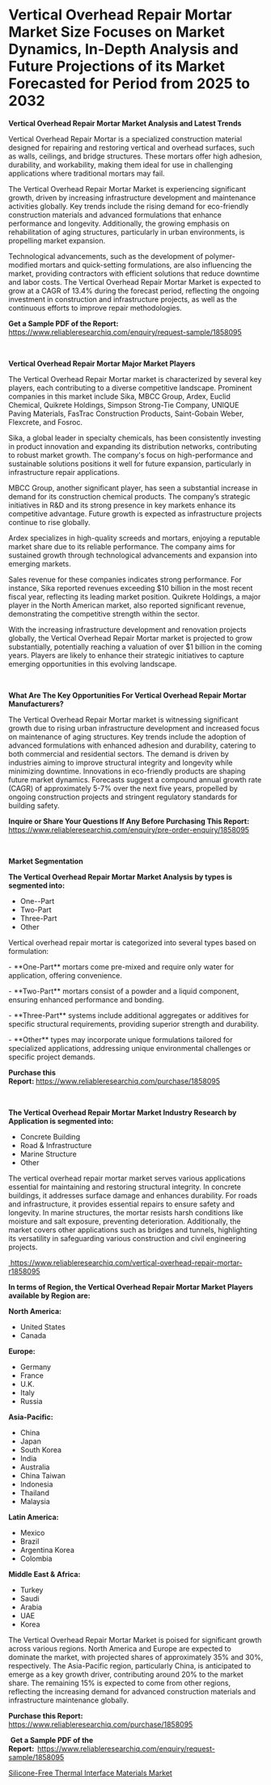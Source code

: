 <p><h1>Vertical Overhead Repair Mortar Market Size Focuses on Market Dynamics, In-Depth Analysis and Future Projections of its Market Forecasted for Period from 2025 to 2032</h1></p><p><strong>Vertical Overhead Repair Mortar Market Analysis and Latest Trends</strong></p>
<p><p>Vertical Overhead Repair Mortar is a specialized construction material designed for repairing and restoring vertical and overhead surfaces, such as walls, ceilings, and bridge structures. These mortars offer high adhesion, durability, and workability, making them ideal for use in challenging applications where traditional mortars may fail. </p><p>The Vertical Overhead Repair Mortar Market is experiencing significant growth, driven by increasing infrastructure development and maintenance activities globally. Key trends include the rising demand for eco-friendly construction materials and advanced formulations that enhance performance and longevity. Additionally, the growing emphasis on rehabilitation of aging structures, particularly in urban environments, is propelling market expansion. </p><p>Technological advancements, such as the development of polymer-modified mortars and quick-setting formulations, are also influencing the market, providing contractors with efficient solutions that reduce downtime and labor costs. The Vertical Overhead Repair Mortar Market is expected to grow at a CAGR of 13.4% during the forecast period, reflecting the ongoing investment in construction and infrastructure projects, as well as the continuous efforts to improve repair methodologies.</p></p>
<p><strong>Get a Sample PDF of the Report:&nbsp;</strong> <a href="https://www.reliableresearchiq.com/enquiry/request-sample/1858095?utm_campaign=2226&utm_medium=2&utm_source=Github&utm_content=ia&utm_term=03022025&utm_id=vertical-overhead-repair-mortar">https://www.reliableresearchiq.com/enquiry/request-sample/1858095</a></p>
<p>&nbsp;</p>
<p><strong>Vertical Overhead Repair Mortar Major Market Players</strong></p>
<p><p>The Vertical Overhead Repair Mortar market is characterized by several key players, each contributing to a diverse competitive landscape. Prominent companies in this market include Sika, MBCC Group, Ardex, Euclid Chemical, Quikrete Holdings, Simpson Strong-Tie Company, UNIQUE Paving Materials, FasTrac Construction Products, Saint-Gobain Weber, Flexcrete, and Fosroc.</p><p>Sika, a global leader in specialty chemicals, has been consistently investing in product innovation and expanding its distribution networks, contributing to robust market growth. The company's focus on high-performance and sustainable solutions positions it well for future expansion, particularly in infrastructure repair applications.</p><p>MBCC Group, another significant player, has seen a substantial increase in demand for its construction chemical products. The company’s strategic initiatives in R&D and its strong presence in key markets enhance its competitive advantage. Future growth is expected as infrastructure projects continue to rise globally.</p><p>Ardex specializes in high-quality screeds and mortars, enjoying a reputable market share due to its reliable performance. The company aims for sustained growth through technological advancements and expansion into emerging markets.</p><p>Sales revenue for these companies indicates strong performance. For instance, Sika reported revenues exceeding $10 billion in the most recent fiscal year, reflecting its leading market position. Quikrete Holdings, a major player in the North American market, also reported significant revenue, demonstrating the competitive strength within the sector.</p><p>With the increasing infrastructure development and renovation projects globally, the Vertical Overhead Repair Mortar market is projected to grow substantially, potentially reaching a valuation of over $1 billion in the coming years. Players are likely to enhance their strategic initiatives to capture emerging opportunities in this evolving landscape.</p></p>
<p>&nbsp;</p>
<p><strong>What Are The Key Opportunities For Vertical Overhead Repair Mortar Manufacturers?</strong></p>
<p><p>The Vertical Overhead Repair Mortar market is witnessing significant growth due to rising urban infrastructure development and increased focus on maintenance of aging structures. Key trends include the adoption of advanced formulations with enhanced adhesion and durability, catering to both commercial and residential sectors. The demand is driven by industries aiming to improve structural integrity and longevity while minimizing downtime. Innovations in eco-friendly products are shaping future market dynamics. Forecasts suggest a compound annual growth rate (CAGR) of approximately 5-7% over the next five years, propelled by ongoing construction projects and stringent regulatory standards for building safety.</p></p>
<p><strong>Inquire or Share Your Questions If Any Before Purchasing This Report:</strong> <a href="https://www.reliableresearchiq.com/enquiry/pre-order-enquiry/1858095?utm_campaign=2226&utm_medium=2&utm_source=Github&utm_content=ia&utm_term=03022025&utm_id=vertical-overhead-repair-mortar">https://www.reliableresearchiq.com/enquiry/pre-order-enquiry/1858095</a></p>
<p>&nbsp;</p>
<p><strong>Market Segmentation</strong></p>
<p><strong>The Vertical Overhead Repair Mortar Market Analysis by types is segmented into:</strong></p>
<p><ul><li>One--Part</li><li>Two-Part</li><li>Three-Part</li><li>Other</li></ul></p>
<p><p>Vertical overhead repair mortar is categorized into several types based on formulation: </p><p>- **One-Part** mortars come pre-mixed and require only water for application, offering convenience. </p><p>- **Two-Part** mortars consist of a powder and a liquid component, ensuring enhanced performance and bonding. </p><p>- **Three-Part** systems include additional aggregates or additives for specific structural requirements, providing superior strength and durability. </p><p>- **Other** types may incorporate unique formulations tailored for specialized applications, addressing unique environmental challenges or specific project demands.</p></p>
<p><strong>Purchase this Report:&nbsp;</strong><a href="https://www.reliableresearchiq.com/purchase/1858095?utm_campaign=2226&utm_medium=2&utm_source=Github&utm_content=ia&utm_term=03022025&utm_id=vertical-overhead-repair-mortar">https://www.reliableresearchiq.com/purchase/1858095</a></p>
<p>&nbsp;</p>
<p><strong>The Vertical Overhead Repair Mortar Market Industry Research by Application is segmented into:</strong></p>
<p><ul><li>Concrete Building</li><li>Road & Infrastructure</li><li>Marine Structure</li><li>Other</li></ul></p>
<p><p>The vertical overhead repair mortar market serves various applications essential for maintaining and restoring structural integrity. In concrete buildings, it addresses surface damage and enhances durability. For roads and infrastructure, it provides essential repairs to ensure safety and longevity. In marine structures, the mortar resists harsh conditions like moisture and salt exposure, preventing deterioration. Additionally, the market covers other applications such as bridges and tunnels, highlighting its versatility in safeguarding various construction and civil engineering projects.</p></p>
<p><a href="https://www.reliableresearchiq.com/vertical-overhead-repair-mortar-r1858095?utm_campaign=2226&utm_medium=2&utm_source=Github&utm_content=ia&utm_term=03022025&utm_id=vertical-overhead-repair-mortar">&nbsp;https://www.reliableresearchiq.com/vertical-overhead-repair-mortar-r1858095</a></p>
<p><strong>In terms of Region, the Vertical Overhead Repair Mortar Market Players available by Region are:</strong></p>
<p>
    <p> <strong> North America: </strong>
        <ul>
            <li>United States</li>
            <li>Canada</li>
        </ul>
        </p> 
    <p> <strong> Europe: </strong>
        <ul>
            <li>Germany</li>
            <li>France</li>
            <li>U.K.</li>
            <li>Italy</li>
            <li>Russia</li>
        </ul>
        </p> 
    <p> <strong> Asia-Pacific: </strong>
        <ul>
            <li>China</li>
            <li>Japan</li>
            <li>South Korea</li>
            <li>India</li>
            <li>Australia</li>
            <li>China Taiwan</li>
            <li>Indonesia</li>
            <li>Thailand</li>
            <li>Malaysia</li>
        </ul>
        </p> 
    <p> <strong> Latin America: </strong>
        <ul>
            <li>Mexico</li>
            <li>Brazil</li>
            <li>Argentina Korea</li>
            <li>Colombia</li>
        </ul>
        </p> 
    <p> <strong> Middle East & Africa: </strong>
        <ul>
            <li>Turkey</li>
            <li>Saudi</li>
            <li>Arabia</li>
            <li>UAE</li>
            <li>Korea</li>
        </ul>
    </p>
    </p>
<p><p>The Vertical Overhead Repair Mortar Market is poised for significant growth across various regions. North America and Europe are expected to dominate the market, with projected shares of approximately 35% and 30%, respectively. The Asia-Pacific region, particularly China, is anticipated to emerge as a key growth driver, contributing around 20% to the market share. The remaining 15% is expected to come from other regions, reflecting the increasing demand for advanced construction materials and infrastructure maintenance globally.</p></p>
<p><strong>Purchase this Report: </strong><a href="https://www.reliableresearchiq.com/purchase/1858095?utm_campaign=2226&utm_medium=2&utm_source=Github&utm_content=ia&utm_term=03022025&utm_id=vertical-overhead-repair-mortar">https://www.reliableresearchiq.com/purchase/1858095</a></p>
<p>&nbsp;<strong>Get a Sample PDF of the Report:&nbsp;&nbsp;</strong><a href="https://www.reliableresearchiq.com/enquiry/request-sample/1858095?utm_campaign=2226&utm_medium=2&utm_source=Github&utm_content=ia&utm_term=03022025&utm_id=vertical-overhead-repair-mortar">https://www.reliableresearchiq.com/enquiry/request-sample/1858095</a></p>
<p><strong></strong></p>
<p><p><a href="https://github.com/HobertDavis43/Market-Research-Report-List-1/blob/main/silicone-free-thermal-interface-materials-market.md?utm_campaign=2226&utm_medium=2&utm_source=Github&utm_content=ia&utm_term=03022025&utm_id=vertical-overhead-repair-mortar">Silicone-Free Thermal Interface Materials Market</a></p></p>